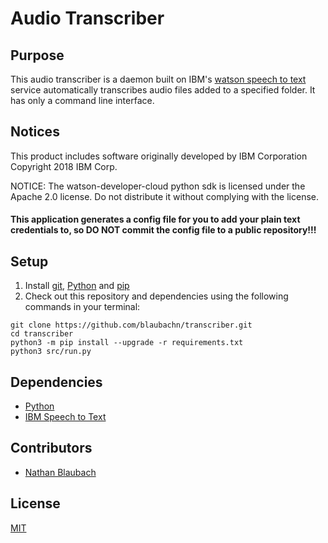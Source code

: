 # Audio Transcriber

## Purpose

This audio transcriber is a daemon built on IBM's [watson speech to text](https://www.ibm.com/watson/services/speech-to-text/) service automatically transcribes audio files added to a specified folder. It has only a command line interface.

## Notices

This product includes software originally developed by IBM Corporation
Copyright 2018 IBM Corp.

NOTICE: The watson-developer-cloud python sdk is licensed under the Apache 2.0 license.
Do not distribute it without complying with the license.

#### This application generates a config file for you to add your plain text credentials to, so **DO NOT** commit the config file to a public repository!!!

## Setup

1. Install [git](https://git-scm.com/downloads), [Python](https://www.python.org/downloads/) and [pip](https://pip.pypa.io/en/stable/installing/)
2. Check out this repository and dependencies using the following commands in your terminal:

```
git clone https://github.com/blaubachn/transcriber.git
cd transcriber
python3 -m pip install --upgrade -r requirements.txt
python3 src/run.py
```

## Dependencies

* [Python](https://www.python.org/)
* [IBM Speech to Text](https://www.ibm.com/watson/services/speech-to-text/)

## Contributors

* [Nathan Blaubach](https://github.com/blaubachn)

## License

[MIT](https://github.com/blaubachn/transcriber/blob/master/LICENSE)

